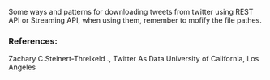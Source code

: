 Some ways and patterns for downloading tweets from twitter using REST API or Streaming API, when using them, remember to mofify the file pathes.

<h3>References:</h3>
Zachary C.Steinert-Threlkeld ., Twitter As Data University of California, Los Angeles
